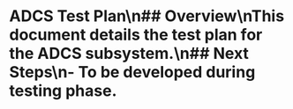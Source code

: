 # ADCS Test Plan\n## Overview\nThis document details the test plan for the ADCS subsystem.\n## Next Steps\n- To be developed during testing phase.
